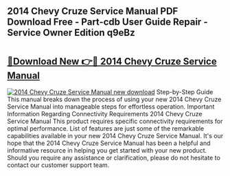 ## 2014 Chevy Cruze Service Manual PDF Download Free - Part-cdb User Guide Repair - Service Owner Edition q9eBz

# <h2><a href="http://bc45802.oget.top/?id=2014+Chevy+Cruze+Service+Manual">🔗Download New 👉🔴 2014 Chevy Cruze Service Manual</a></h2>

[![2014 Chevy Cruze Service Manual new download](https://i.imgur.com/5g1atiW.png)](http://bc45802.oget.top/?id=2014+Chevy+Cruze+Service+Manual)
Step-by-Step Guide This manual breaks down the process of using your new 2014 Chevy Cruze Service Manual into manageable steps for effortless operation. Important Information Regarding Connectivity Requirements 2014 Chevy Cruze Service Manual This product requires specific connectivity requirements for optimal performance. List of features are just some of the remarkable capabilities available in your new 2014 Chevy Cruze Service Manual. It's our hope that the 2014 Chevy Cruze Service Manual has been a helpful and informative resource in helping you get started with your new product. Should you require any assistance or clarification, please do not hesitate to contact our customer support team.
